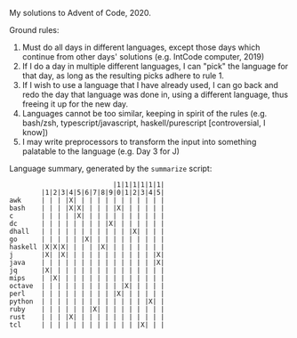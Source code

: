 My solutions to Advent of Code, 2020.

Ground rules:

1. Must do all days in different languages, except those days which continue
   from other days' solutions (e.g. IntCode computer, 2019)
2. If I do a day in multiple different languages, I can "pick" the language for
   that day, as long as the resulting picks adhere to rule 1.
3. If I wish to use a language that I have already used, I can go back and redo
   the day that language was done in, using a different language, thus freeing
   it up for the new day.
4. Languages cannot be too similar, keeping in spirit of the rules (e.g.
   bash/zsh, typescript/javascript, haskell/purescript [controversial, I know])
5. I may write preprocessors to transform the input into something palatable to
   the language (e.g. Day 3 for J)

Language summary, generated by the `summarize` script:

```
                          |1|1|1|1|1|1|
        |1|2|3|4|5|6|7|8|9|0|1|2|3|4|5|
awk     | | | |X| | | | | | | | | | | |
bash    | | | |X|X| | | | |X| | | | | |
c       | | | | |X| | | | | | | | | | |
dc      | | | | | | | | |X| | | | | | |
dhall   | | | | | | | | | | | |X| | | |
go      | | | | | |X| | | | | | | | | |
haskell |X|X|X| | | | |X| | | | | | | |
j       |X| |X| | | | | | | | | | | |X|
java    | | | | | | | | | | | | | | |X|
jq      |X| | | | | | | | | | | | | | |
mips    | |X| | | | | | | | | | | | | |
octave  | | | | | | | | | | |X| | | | |
perl    | | | | | | | | | |X| | | | | |
python  | | | | | | | | | | | | | |X| |
ruby    | | | | | | |X| | | | | | | | |
rust    | | | |X| | | | | | | | | | | |
tcl     | | | | | | | | | | | | |X| | |
```
